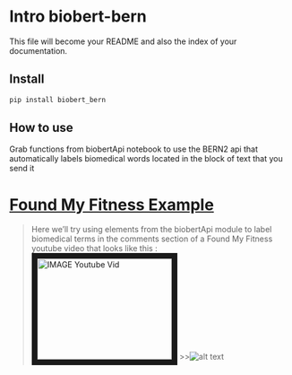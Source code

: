 Intro biobert-bern
================

<!-- WARNING: THIS FILE WAS AUTOGENERATED! DO NOT EDIT! -->

This file will become your README and also the index of your
documentation.

## Install

``` sh
pip install biobert_bern
```

## How to use

Grab functions from biobertApi notebook to use the BERN2 api that
automatically labels biomedical words located in the block of text that
you send it

# [Found My Fitness Example](https://daveramseymusic.github.io/biobert-bern/found_my_fitness_biobert_bern.html)

> Here we’ll try using elements from the biobertApi module to label
> biomedical terms in the comments section of a Found My Fitness youtube
> video that looks like this :
> <a href="http://www.youtube.com/watch?feature=player_embedded&v=g4QqJoox8tc
> " target="_blank"><img src="http://img.youtube.com/vi/g4QqJoox8tc/0.jpg" 
> alt="IMAGE Youtube Vid" width="240" height="180" border="10" /></a>
> \>\>![alt text](fmf_biobert_bern.png "Found My Fitness Youtube Video")
